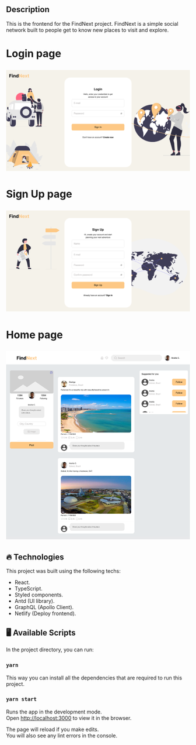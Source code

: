 ## Description

This is the frontend for the FindNext project. FindNext is a simple social network built to people get to know new places to visit and explore.

<h1>
    <p>Login page</p>
    <img src="src/assets/login-page.png">
</h1>

<h1>
    <p>Sign Up page</p>
    <img src="src/assets/signup-page.png">
</h1>

<h1>
    <p>Home page</p>
    <img src="src/assets/home-page.png">
</h1>

## :fire: Technologies

This project was built using the following techs:

- React.
- TypeScript.
- Styled components.
- Antd (UI library).
- GraphQL (Apollo Client).
- Netlify (Deploy frontend).

## :desktop_computer: Available Scripts

In the project directory, you can run:

### `yarn`

This way you can install all the dependencies that are required to run this project.

### `yarn start`

Runs the app in the development mode.\
Open [http://localhost:3000](http://localhost:3000) to view it in the browser.

The page will reload if you make edits.\
You will also see any lint errors in the console.
